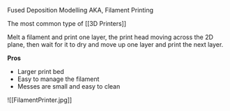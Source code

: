 Fused Deposition Modelling
	AKA, Filament Printing

The most common type of [[3D Printers]]

Melt a filament and print one layer, the print head moving across the 2D plane, then wait for it to dry and move up one layer and print the next layer.

**Pros**
- Larger print bed
- Easy to manage the filament
- Messes are small and easy to clean

![[FilamentPrinter.jpg]]